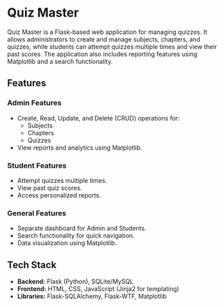 # Quiz Master

Quiz Master is a Flask-based web application for managing quizzes. It allows administrators to create and manage subjects, chapters, and quizzes, while students can attempt quizzes multiple times and view their past scores. The application also includes reporting features using Matplotlib and a search functionality.

## Features

### Admin Features
- Create, Read, Update, and Delete (CRUD) operations for:
  - Subjects
  - Chapters
  - Quizzes
- View reports and analytics using Matplotlib.

### Student Features
- Attempt quizzes multiple times.
- View past quiz scores.
- Access personalized reports.

### General Features
- Separate dashboard for Admin and Students.
- Search functionality for quick navigation.
- Data visualization using Matplotlib.

## Tech Stack
- **Backend:** Flask (Python), SQLite/MySQL
- **Frontend:** HTML, CSS, JavaScript (Jinja2 for templating)
- **Libraries:** Flask-SQLAlchemy, Flask-WTF, Matplotlib


